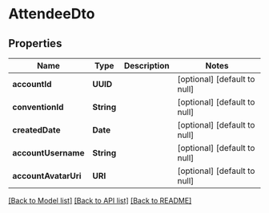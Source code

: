 # AttendeeDto
## Properties

| Name | Type | Description | Notes |
|------------ | ------------- | ------------- | -------------|
| **accountId** | **UUID** |  | [optional] [default to null] |
| **conventionId** | **String** |  | [optional] [default to null] |
| **createdDate** | **Date** |  | [optional] [default to null] |
| **accountUsername** | **String** |  | [optional] [default to null] |
| **accountAvatarUri** | **URI** |  | [optional] [default to null] |

[[Back to Model list]](../README.md#documentation-for-models) [[Back to API list]](../README.md#documentation-for-api-endpoints) [[Back to README]](../README.md)


